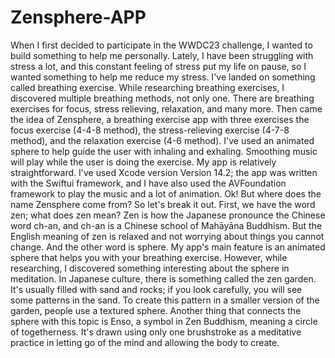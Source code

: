 # Zensphere-APP

When I first decided to participate in the WWDC23 challenge, I wanted to build something to help me personally. Lately, I have been struggling with stress a lot, and this constant feeling of stress put my life on pause, so I wanted something to help me reduce my stress. I've landed on something called breathing exercise. While researching breathing exercises, I discovered multiple breathing methods, not only one. There are breathing exercises for focus, stress relieving, relaxation, and many more. Then came the idea of Zensphere, a breathing exercise app with three exercises the focus exercise (4-4-8 method), the stress-relieving exercise (4-7-8 method), and the relaxation exercise (4-6 method). I've used an animated sphere to help guide the user with inhaling and exhaling. Smoothing music will play while the user is doing the exercise. My app is relatively straightforward. I've used Xcode version Version 14.2; the app was written with the Swiftui framework, and I have also used the AVFoundation framework to play the music and a lot of animation.
Ok! But where does the name Zensphere come from? So let's break it out. First, we have the word zen; what does zen mean? Zen is how the Japanese pronounce the Chinese word ch-an, and ch-an is a Chinese school of Mahāyāna Buddhism. But the English meaning of zen is relaxed and not worrying about things you cannot change. And the other word is sphere. My app's main feature is an animated sphere that helps you with your breathing exercise. However, while researching, I discovered something interesting about the sphere in meditation. In Japanese culture, there is something called the zen garden. It's usually filled with sand and rocks; if you look carefully, you will see some patterns in the sand. To create this pattern in a smaller version of the garden, people use a textured sphere. Another thing that connects the sphere with this topic is Enso, a symbol in Zen Buddhism, meaning a circle of togetherness. It's drawn using only one brushstroke as a meditative practice in letting go of the mind and allowing the body to create.
